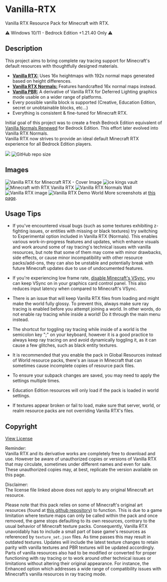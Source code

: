 # Vanilla-RTX

Vanilla RTX Resource Pack for Minecraft with RTX.

⚠️ Windows 10/11 - Bedrock Edition +1.21.40 Only ⚠️

## Description

This project aims to bring complete ray tracing support for Minecraft's default resources with thoughtfully designed materials.  

- **[Vanilla RTX:](https://github.com/Cubeir/Vanilla-RTX/tree/master/Vanilla-RTX)** Uses 16x heightmaps with 192x normal maps generated based on height differences.  
- **[Vanilla RTX Normals:](https://github.com/Cubeir/Vanilla-RTX/tree/master/Vanilla-RTX-Normals)** Features handcrafted 16x normal maps instead.
- **[Vanilla PBR:](https://github.com/Cubeir/Vanilla-RTX/tree/master/Vanilla-PBR)** A derivative of Vanilla RTX for Deferred Lighting graphics mode usable on a wider range of platforms.
- Every possible vanilla block is supported (Creative, Education Edition, secret or unobtainable blocks, etc...)  
- Everything is consistent & fine-tuned for Minecraft RTX.  

Initial goal of this project was to create a fresh Bedrock Edition equivalent of [Vanilla Normals Renewed](https://github.com/Poudingue/Vanilla-Normals-Renewed) for Bedrock Edition. This effort later evolved into Vanilla RTX Normals.  
Vanilla RTX now strives to provide an ideal default Minecraft RTX experience for all Bedrock Edition players.  
  
[![](https://dcbadge.vercel.app/api/server/A4wv4wwYud?style=flat)](https://discord.gg/A4wv4wwYud)
![GitHub repo size](https://img.shields.io/github/repo-size/Cubeir/Vanilla-RTX)
## Images
![Vanilla RTX for Minecraft RTX - Cover Image](https://github.com/user-attachments/assets/96f0cfcc-4cf5-4199-93fc-423e7a18cffa)
![ice kings vault](https://github.com/CubeIR/Vanilla-RTX/assets/75272685/974cf798-aea6-4723-89a8-49c911e19830)
![Minecraft with RTX Vanilla RTX](https://github.com/CubeIR/Vanilla-RTX/assets/75272685/83bc172f-e0bc-4e1a-884d-7a8747f92163)
![Vanilla RTX Normals Wall](https://github.com/CubeIR/Vanilla-RTX/assets/75272685/7b621735-1e62-40d1-bfbd-a673556443d7)
![Vanilla RTX image](https://user-images.githubusercontent.com/75272685/222483572-42c3f0bf-9baf-4e2f-a751-bddedad80ab2.png)
![Vanilla RTX Demo World](https://github.com/CubeIR/Vanilla-RTX/assets/75272685/3ac5552d-0261-461b-ad26-ef6315dc2606)
More screenshots at [this page](http://minecraftrtx.net/gallery).


## Usage Tips
- If you've encountered visual bugs (such as some textures exhibiting z-fighting issues, or entities with missing or black textures) try switching to Experimental option included in Vanilla RTX (Normals). This enables various work-in-progress features and updates, which enhance visuals and work around some of ray tracing's technical issues with vanilla resources, but note that some of them may come with minor drawbacks, side effects, or cause minor incompatibility with other resource packs/add-ons, they can also be unstable and potentially break with future Minecraft updates due to use of undocumented features.

- If you're experiencing low frame rate, [disable Minecraft's VSync](https://youtu.be/E-gANUpoMus?t=12), you can keep VSync on in your graphics card control panel. This also reduces input latency when compared to Minecraft's VSync.

- There is an issue that will keep Vanilla RTX files from loading and might make the world fully glossy. To prevent this, always make sure ray tracing is enabled before you attempt joining a world. In other words, do not enable ray tracing while inside a world! Do it through the main menu instead.

- The shortcut for toggling ray tracing while inside of a world is the semicolon key ";" on your keyboard, however it is a good practice to always keep ray tracing on and avoid dynamically toggling it, as it can cause a few glitches, such as black entity textures.

- It is recommended that you enable the pack in Global Resources instead of World resource packs, there's an issue in Minecraft that can sometimes cause incomplete copies of resource pack files.

- To ensure your subpack changes are saved, you may need to apply the settings multiple times.

- Education Edition resources will only load if the pack is loaded in world settings.

- If textures appear broken or fail to load, make sure that server, world, or realm resource packs are not overriding Vanilla RTX's files.



## Copyright
[View License](https://github.com/CubeIR/Vanilla-RTX/blob/master/LICENSE.txt) 

Reminder:  
Vanilla RTX and its derivative works are completely free to download and use. However be aware of unauthorized copies or versions of Vanilla RTX that may circulate, sometimes under different names and even for sale. These unauthorized copies may, at best, replicate the version available on this page.

Disclaimer:  
The license file linked above does not apply to any original Minecraft art resource.  
  
Please note that this pack relies on some of Minecraft's original art resources (found at [this github repository](https://github.com/Mojang/bedrock-samples/releases)) to function.
This is due to a game limitation where texture maps can only be called within the pack and once removed, the game stops defaulting to its own resources, contrary to the usual behavior of Minecraft texture packs. Consequently, Vanilla RTX unavoidably has to include a small part of base game's resources as referenced by ```texture_set.json``` files. As time passes this may result in outdated textures. Updates will include the latest texture changes to retain parity with vanilla textures and PBR textures will be updated accordingly.  
Parts of vanilla resources also had to be modified or converted for proper functioning with ray tracing or to work around other technical issues or limitations without altering their original appearance. For instance, the Enhanced option which addresses a wide range of compatibility issues with Minecraft’s vanilla resources in ray tracing mode.
